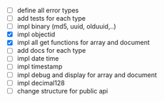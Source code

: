 - [ ] define all error types
- [ ] add tests for each type
- [ ] impl binary (md5, uuid, olduuid,..)
- [x] impl objectid
- [x] impl all get functions for array and document
- [ ] add docs for each type
- [ ] impl date time
- [ ] impl timestamp
- [ ] impl debug and display for array and document
- [ ] impl decimal128
- [ ] change structure for public api